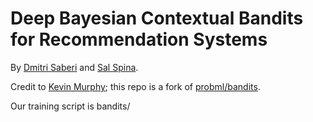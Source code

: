 # Deep Bayesian Contextual Bandits for Recommendation Systems

By [Dmitri Saberi](http://github.com/dmitrisaberi) and [Sal Spina](https://github.com/salrspina).

Credit to [Kevin Murphy](https://github.com/murphyk); this repo is a fork of [probml/bandits](https://github.com/probml/bandits).

Our training script is bandits/
